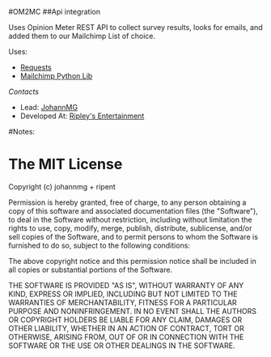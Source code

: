 #OM2MC
##Api integration

Uses Opinion Meter REST API to collect survey results, looks for emails, and added them to our Mailchimp List of choice. 


Uses: 
+ [Requests][]
+ [Mailchimp Python Lib][]



*Contacts*
+ Lead: [JohannMG][] 
+ Developed At: [Ripley's Entertainment][]


#Notes: 



[Requests]: http://docs.python-requests.org/
[Mailchimp Python Lib]: https://bitbucket.org/mailchimp/
[JohannMG]: http://www.twitter.com/johann_mg
[Ripley's Entertainment]: http://www.ripleys.com

The MIT License
===============

Copyright (c)  johannmg + ripent

Permission is hereby granted, free of charge, to any person obtaining a copy
of this software and associated documentation files (the "Software"), to deal
in the Software without restriction, including without limitation the rights
to use, copy, modify, merge, publish, distribute, sublicense, and/or sell
copies of the Software, and to permit persons to whom the Software is
furnished to do so, subject to the following conditions:

The above copyright notice and this permission notice shall be included in
all copies or substantial portions of the Software.

THE SOFTWARE IS PROVIDED "AS IS", WITHOUT WARRANTY OF ANY KIND, EXPRESS OR
IMPLIED, INCLUDING BUT NOT LIMITED TO THE WARRANTIES OF MERCHANTABILITY,
FITNESS FOR A PARTICULAR PURPOSE AND NONINFRINGEMENT. IN NO EVENT SHALL THE
AUTHORS OR COPYRIGHT HOLDERS BE LIABLE FOR ANY CLAIM, DAMAGES OR OTHER
LIABILITY, WHETHER IN AN ACTION OF CONTRACT, TORT OR OTHERWISE, ARISING FROM,
OUT OF OR IN CONNECTION WITH THE SOFTWARE OR THE USE OR OTHER DEALINGS IN
THE SOFTWARE.
